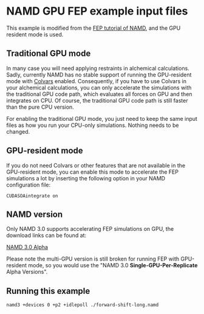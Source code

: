 # NAMD GPU FEP example input files

This example is modified from the [FEP tutorial of NAMD](https://www.ks.uiuc.edu/Training/Tutorials/namd/FEP/tutorial-FEP.pdf), and the GPU resident mode is used.

## Traditional GPU mode

In many case you will need applying restraints in alchemical calculations. Sadly, currently NAMD has no stable support of running the GPU-resident mode with [Colvars](https://github.com/Colvars/colvars) enabled. Consequently, if you have to use Colvars in your alchemical calculations, you can only accelerate the simulations with the traditional GPU code path, which evaluates all forces on GPU and then integrates on CPU. Of course, the traditional GPU code path is still faster than the pure CPU version.

For enabling the traditional GPU mode, you just need to keep the same input files as how you run your CPU-only simulations. Nothing needs to be changed.

## GPU-resident mode

If you do not need Colvars or other features that are not available in the GPU-resident mode, you can enable this mode to accelerate the FEP simulations a lot by inserting the following option in your NAMD configuration file:
```
CUDASOAintegrate on
```

## NAMD version

Only NAMD 3.0 supports accelerating FEP simulations on GPU, the download links can be found at:

[NAMD 3.0 Alpha](https://www.ks.uiuc.edu/Research/namd/alpha/3.0alpha/)

Please note the multi-GPU version is still broken for running FEP with GPU-resident mode, so you would use the "NAMD 3.0 **Single-GPU-Per-Replicate** Alpha Versions".

## Running this example

```
namd3 +devices 0 +p2 +idlepoll ./forward-shift-long.namd
```
